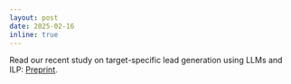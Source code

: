 ```yaml
---
layout: post
date: 2025-02-16
inline: true
---
```


Read our recent study on target-specific lead generation using LLMs and ILP: <a rel="external nofollow" href="https://doi.org/10.1101/2025.02.14.634875" target="_blank">Preprint</a>.

